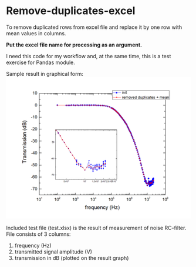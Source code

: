 # Remove-duplicates-excel

To remove duplicated rows from excel file and replace it by one row with mean values in columns.

__Put the excel file name for processing as an argument.__

I need this code for my workflow and, at the same time, this is a test exercise for Pandas module.

Sample result in graphical form:
![Result in graphical form](https://github.com/andr-nau/Remove-duplicates-excel/blob/master/dup_excel_result.gif "Sample result")


Included test file (test.xlsx) is the result of measurement of noise RC-filter. File consists of 3 columns:
1. frequency (Hz)
2. transmitted signal amplitude (V)
3. transmission in dB (plotted on the result graph)
